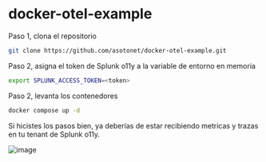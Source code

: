 # docker-otel-example

Paso 1, clona el repositorio
````bash
git clone https://github.com/asotonet/docker-otel-example.git
````

Paso 2, asigna el token de Splunk o11y a la variable de entorno en memoria
````bash
export SPLUNK_ACCESS_TOKEN=<token>
````

Paso 2, levanta los contenedores
````bash
docker compose up -d
````

Si hicistes los pasos bien, ya deberías de estar recibiendo metricas y trazas en tu tenant de Splunk o11y.

![image](https://github.com/user-attachments/assets/6a066ad2-a693-4b52-a3c8-00c6424a2591)

